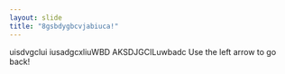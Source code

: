 ```yaml
---
layout: slide
title: "8gsbdygbcvjabiuca!"
---
```

uisdvgclui iusadgcxliuWBD AKSDJGCILuwbadc
Use the left arrow to go back!
